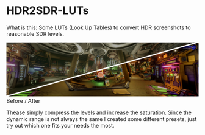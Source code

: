 # HDR2SDR-LUTs
What is this: Some LUTs (Look Up Tables) to convert HDR screenshots to reasonable SDR levels.

![Screenshot comparing HDR and SDR](ScreenshotDRG.jpg)
Before / After

Thease simply compress the levels and increase the saturation. Since the dynamic range is not always the same I created some different presets, just try out which one fits your needs the most.
